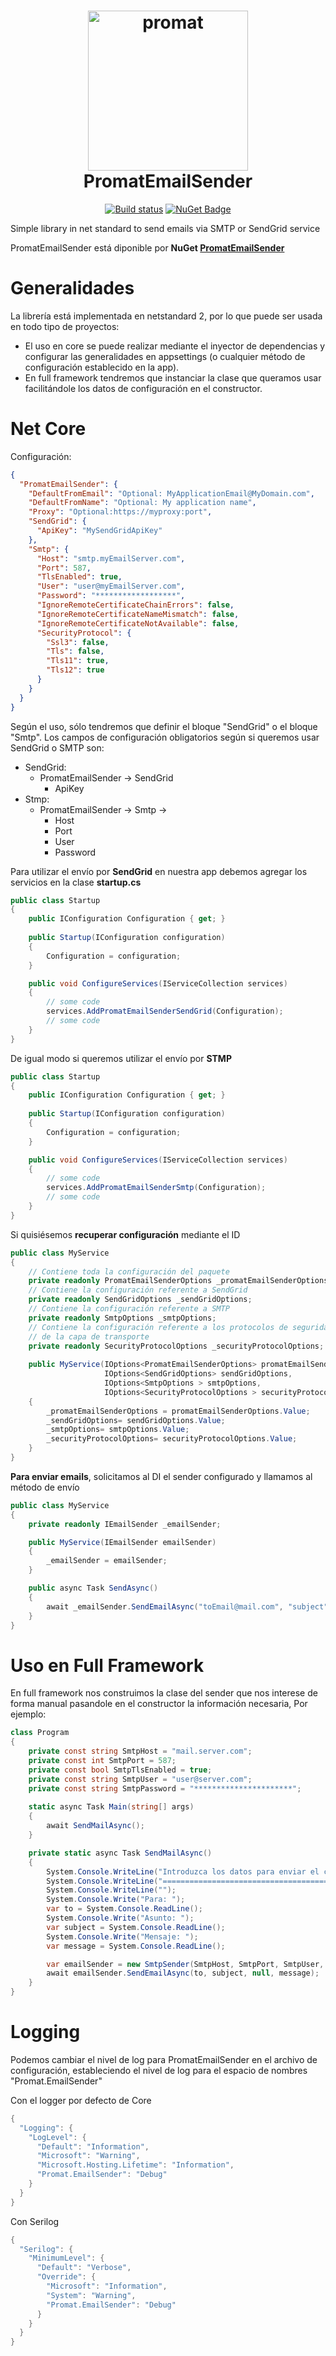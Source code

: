 <h1 align="center">
<img src="https://github.com/promatcloud/Branding/blob/master/icons/PromatEmailSender/promatemailsenderarroba.512.png" alt="promat" width="256"/>
 <br/>
 PromatEmailSender
</h1>

<div align="center">

[![Build status](https://ci.appveyor.com/api/projects/status/e6m2m84bn51mq7t8?svg=true)](https://ci.appveyor.com/project/promatcloud/promatemailsender)
[![NuGet Badge](https://buildstats.info/nuget/PromatEmailSender?includePreReleases=true)](https://www.nuget.org/packages/PromatEmailSender/)

</div>
Simple library in net standard to send emails via SMTP or SendGrid service

PromatEmailSender está diponible por **NuGet [PromatEmailSender](https://www.nuget.org/packages/PromatEmailSender/)**

# Generalidades
La librería está implementada en netstandard 2, por lo que puede ser usada en todo tipo de proyectos:
 - El uso en core se puede realizar mediante el inyector de dependencias y configurar las generalidades en appsettings (o cualquier método de configuración establecido en la app).
 - En full framework tendremos que instanciar la clase que queramos usar facilitándole los datos de configuración en el constructor.

# Net Core
Configuración:
```json
{
  "PromatEmailSender": {
    "DefaultFromEmail": "Optional: MyApplicationEmail@MyDomain.com",
    "DefaultFromName": "Optional: My application name",
    "Proxy": "Optional:https://myproxy:port",
    "SendGrid": {
      "ApiKey": "MySendGridApiKey"
    },
    "Smtp": {
      "Host": "smtp.myEmailServer.com",
      "Port": 587,
      "TlsEnabled": true,
      "User": "user@myEmailServer.com",
      "Password": "******************",
      "IgnoreRemoteCertificateChainErrors": false,
      "IgnoreRemoteCertificateNameMismatch": false,
      "IgnoreRemoteCertificateNotAvailable": false,
      "SecurityProtocol": {
        "Ssl3": false,
        "Tls": false,
        "Tls11": true,
        "Tls12": true
      }
    }
  }
}
```
Según el uso, sólo tendremos que definir el bloque "SendGrid" o el bloque "Smtp".
Los campos de configuración obligatorios según si queremos usar SendGrid o SMTP son:
- SendGrid: 
	- PromatEmailSender -> SendGrid
		- ApiKey
- Stmp: 
	- PromatEmailSender -> Smtp -> 
		- Host
		- Port
		- User
		- Password

Para utilizar el envío por **SendGrid** en nuestra app debemos agregar los servicios en la clase **startup.cs**
```csharp
public class Startup
{
    public IConfiguration Configuration { get; }
    
    public Startup(IConfiguration configuration)
    {
        Configuration = configuration;
    }

    public void ConfigureServices(IServiceCollection services)
    {
	    // some code
	    services.AddPromatEmailSenderSendGrid(Configuration);
	    // some code
    }
}
```

De igual modo si queremos utilizar el envío por **STMP**
```csharp
public class Startup
{
    public IConfiguration Configuration { get; }
    
    public Startup(IConfiguration configuration)
    {
        Configuration = configuration;
    }

    public void ConfigureServices(IServiceCollection services)
    {
	    // some code
	    services.AddPromatEmailSenderSmtp(Configuration);
	    // some code
    }
}
```

Si quisiésemos **recuperar configuración** mediante el ID
```csharp
public class MyService
{
	// Contiene toda la configuración del paquete
    private readonly PromatEmailSenderOptions _promatEmailSenderOptions;
    // Contiene la configuración referente a SendGrid
    private readonly SendGridOptions _sendGridOptions;
    // Contiene la configuración referente a SMTP
    private readonly SmtpOptions _smtpOptions;
    // Contiene la configuración referente a los protocolos de seguridad 
    // de la capa de transporte
    private readonly SecurityProtocolOptions _securityProtocolOptions;
    
    public MyService(IOptions<PromatEmailSenderOptions> promatEmailSenderOptions, 
					 IOptions<SendGridOptions> sendGridOptions, 
					 IOptions<SmtpOptions > smtpOptions,
					 IOptions<SecurityProtocolOptions > securityProtocolOptions)
    {
        _promatEmailSenderOptions = promatEmailSenderOptions.Value;
        _sendGridOptions= sendGridOptions.Value;
        _smtpOptions= smtpOptions.Value;
        _securityProtocolOptions= securityProtocolOptions.Value;
    }
}
```
**Para enviar emails**, solicitamos al DI el sender configurado y llamamos al método de envío
```csharp
public class MyService
{
	private readonly IEmailSender _emailSender;

	public MyService(IEmailSender emailSender)
	{
	    _emailSender = emailSender;
	}

	public async Task SendAsync()
	{
	    await _emailSender.SendEmailAsync("toEmail@mail.com", "subject", "<p>My HTML message<p>");
	}
}
```

# Uso en Full Framework
En full framework nos construimos la clase del sender que nos interese de forma manual pasandole en el constructor la información necesaria, Por ejemplo:
```csharp
class Program
{
    private const string SmtpHost = "mail.server.com";
    private const int SmtpPort = 587;
    private const bool SmtpTlsEnabled = true;
    private const string SmtpUser = "user@server.com";
    private const string SmtpPassword = "**********************";
    
    static async Task Main(string[] args)
    {
        await SendMailAsync();
    }

    private static async Task SendMailAsync()
    {
        System.Console.WriteLine("Introduzca los datos para enviar el correo");
        System.Console.WriteLine("==========================================");
        System.Console.WriteLine("");
        System.Console.Write("Para: ");
        var to = System.Console.ReadLine();
        System.Console.Write("Asunto: ");
        var subject = System.Console.ReadLine();
        System.Console.Write("Mensaje: ");
        var message = System.Console.ReadLine();

        var emailSender = new SmtpSender(SmtpHost, SmtpPort, SmtpUser, SmtpPassword, SmtpTlsEnabled);
        await emailSender.SendEmailAsync(to, subject, null, message);
    }
}
```

# Logging
Podemos cambiar el nivel de log para PromatEmailSender en el archivo de configuración, estableciendo el nivel de log para el espacio de nombres "Promat.EmailSender"

Con el logger por defecto de Core
```csharp
{
  "Logging": {
    "LogLevel": {
      "Default": "Information",
      "Microsoft": "Warning",
      "Microsoft.Hosting.Lifetime": "Information",
      "Promat.EmailSender": "Debug"
    }
  }
}
```

Con Serilog
```csharp
{
  "Serilog": {
    "MinimumLevel": {
      "Default": "Verbose",
      "Override": {
        "Microsoft": "Information",
        "System": "Warning",
        "Promat.EmailSender": "Debug"
      }
    }
  }
}
```
